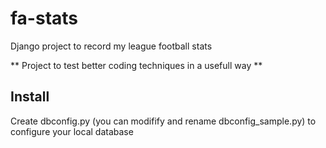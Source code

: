 # fa-stats
Django project to record my league football stats

** Project to test better coding techniques in a usefull way **


## Install
Create dbconfig.py (you can modifify and rename dbconfig_sample.py) to configure your local database